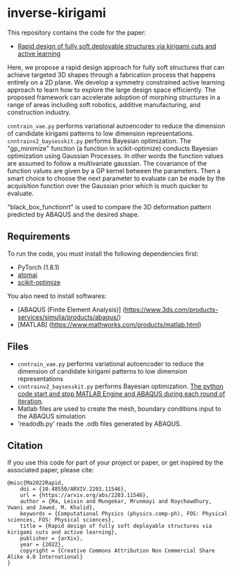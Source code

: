 # inverse-kirigami
This repository contains the code for the paper:
- [Rapid design of fully soft deployable structures via kirigami cuts and active learning](https://arxiv.org/abs/2203.11546)

Here, we propose a rapid design approach for fully soft structures that can achieve targeted 3D shapes through a fabrication process that happens entirely on a 2D plane. We develop a symmetry constrained active learning approach to learn how to explore the large design space efficiently. The proposed framework can accelerate adoption of morphing structures in a range of areas including soft robotics, additive manufacturing, and construction industry.

`cnntrain_vae.py` performs variational autoencoder to reduce the dimension of candidate kirigami patterns to low dimension representations. 
`cnntrainv2_baysesskit.py` performs Bayesian optimization. The "gp_minimize" function (a function in scikit-optimize) conducts Bayesian optimization using Gaussian Processes. 
In other words the function values are assumed to follow a multivariate gaussian. The covariance of the function values are given by a GP kernel between the parameters. Then a smart choice to choose the next parameter to evaluate can be made by the acquisition function over the Gaussian prior which is much quicker to evaluate.

"black_box_functionrt" is used to compare the 3D deformation pattern predicted by ABAQUS and the desired shape. 


## Requirements
To run the code, you must install the following dependencies first:
- PyTorch (1.8.1)
- [atomai](https://github.com/pycroscopy/atomai)
- [scikit-optimize](https://scikit-optimize.github.io/stable/)

You also need to install softwares:
- [ABAQUS (Finite Element Analysis)] (https://www.3ds.com/products-services/simulia/products/abaqus/)
- [MATLAB] (https://www.mathworks.com/products/matlab.html)

## Files
- `cnntrain_vae.py` performs variational autoencoder to reduce the dimension of candidate kirigami patterns to low dimension representations
- `cnntrainv2_baysesskit.py` performs Bayesian optimization. [The python code start and stop MATLAB Engine and ABAQUS during each round of iteration](https://www.mathworks.com/help/matlab/matlab_external/start-the-matlab-engine-for-python.html).
- Matlab files are used to create the mesh, boundary conditions input to the ABAQUS simulation
- 'readodb.py' reads the .odb files generated by ABAQUS.

## Citation
If you use this code for part of your project or paper, or get inspired by the associated paper, please cite:  

    @misc{Ma2022Rapid,
        doi = {10.48550/ARXIV.2203.11546},
        url = {https://arxiv.org/abs/2203.11546},
        author = {Ma, Leixin and Mungekar, Mrunmayi and Roychowdhury, Vwani and Jawed, M. Khalid},
        keywords = {Computational Physics (physics.comp-ph), FOS: Physical sciences, FOS: Physical sciences},
        title = {Rapid design of fully soft deployable structures via kirigami cuts and active learning},
        publisher = {arXiv},
        year = {2022},
        copyright = {Creative Commons Attribution Non Commercial Share Alike 4.0 International}
    }
